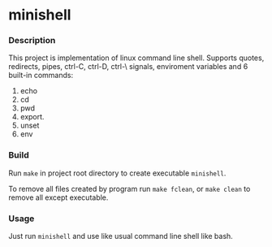 # minishell

### Description

This project is implementation of linux command line shell. Supports quotes, redirects, pipes, ctrl-C, ctrl-D, ctrl-\ signals, enviroment variables and 6 built-in commands:

1. echo
2. cd
3. pwd
4. export.
5. unset
6. env

### Build

Run `make` in project root directory to create executable `minishell`.
 
To remove all files created by program run `make fclean`, or `make clean` to remove all except executable.
 
### Usage

Just run `minishell` and use like usual command line shell like bash.

